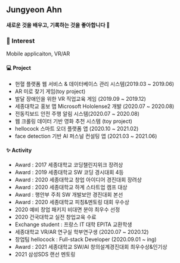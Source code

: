 ## Jungyeon Ahn

**새로운 것을 배우고, 기록하는 것을 좋아합니다 🧡**


### 🤍  Interest
Mobile applicaiton, VR/AR


#### 💻 Project
- 헌혈 플랫폼 웹 서비스 & 데이터베이스 관리 시스템(2019.03 ~ 2019.06)
- AR 미로 찾기 게임(toy project)
- 발달 장애인을 위한 VR 직업교육 게임 (2019.09 ~ 2019.12)
- 세종대학교 홍보 맵 Microsoft Hololense2 개발 (2020.07 ~ 2020.08)
- 전동킥보드 안전 주행 알림 시스템(2020.07 ~ 2020.08)
- 웹 크롤링 데이터 기반 영화 추천 시스템 (toy project)
- hellocock 스마트 오더 플랫폼 앱 (2020.10 ~ 2021.02)
- face detection 기반 AI 퍼스널 컨설팅 앱 (2021.03 ~ 2021.06)


#### ✨ Activity
- Award : 2017 세종대학교 코딩챌린지위크 장려상
- Award : 2019 세종대학교 SW 코딩 경시대회 4등
- Award : 2020 세종대학교 창업 아이디어 경진대회 장려상
- Award : 2020 세종대학교 하계 스타트업 캠프 대상
- Award : 행안부 주최 SW 개발보안 경진대회 본선
- Award : 2020 세종대학교 피칭&멘토링 대회 우수상
- 2020 예비 창업 패키지 비대면 분야 최우수 선정 
- 2020 건국대학교 실전 창업교육 수료 
- Exchange student : 프랑스 IT 대학 EPITA 교환학생
- 세종대학교 VR/AR 연구실 학부연구생 (2020.07 ~ 2020.12)
- 창업팀 hellocock : Full-stack Developer (2020.09.01 ~ ing)
- Award : 2021 세종대학교 SW/AI 창의설계경진대회 최우수상&인기상
- 2021 삼성SDS 랜선 멘토링




